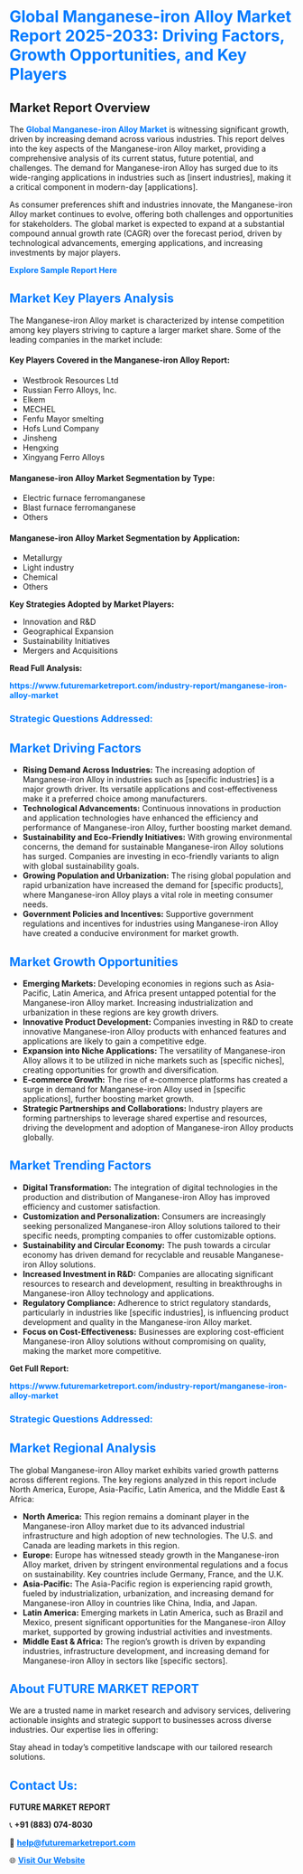 <h1 style="color: #007BFF;">Global Manganese-iron Alloy Market Report 2025-2033: Driving Factors, Growth Opportunities, and Key Players</h1>

<section id="overview">
<h2>Market Report Overview</h2>
<p>The <a href="https://www.futuremarketreport.com/industry-report/manganese-iron-alloy-market" style="color: #007BFF; text-decoration: none;"><strong>Global Manganese-iron Alloy Market</strong></a> is witnessing significant growth, driven by increasing demand across various industries. This report delves into the key aspects of the Manganese-iron Alloy market, providing a comprehensive analysis of its current status, future potential, and challenges. The demand for Manganese-iron Alloy has surged due to its wide-ranging applications in industries such as [insert industries], making it a critical component in modern-day [applications].</p>
<p>As consumer preferences shift and industries innovate, the Manganese-iron Alloy market continues to evolve, offering both challenges and opportunities for stakeholders. The global market is expected to expand at a substantial compound annual growth rate (CAGR) over the forecast period, driven by technological advancements, emerging applications, and increasing investments by major players.</p>
</section>

<section id="overview">
<p><a href="https://www.futuremarketreport.com/request-sample/reportId=106081" style="color: #007BFF; text-decoration: none;"><strong>Explore Sample Report Here</strong></a></p>
</section>

<section id="key-players">
<h2 style="color: #007BFF;">Market Key Players Analysis</h2>
<p>The Manganese-iron Alloy market is characterized by intense competition among key players striving to capture a larger market share. Some of the leading companies in the market include:</p>
<h4>Key Players Covered in the Manganese-iron Alloy Report:</h4>
<ul><li>Westbrook Resources Ltd</li><li>Russian Ferro Alloys, Inc.</li><li>Elkem</li><li>MECHEL</li><li>Fenfu Mayor smelting</li><li>Hofs Lund Company</li><li>Jinsheng</li><li>Hengxing</li><li>Xingyang Ferro Alloys</li></ul>
<h4>Manganese-iron Alloy Market Segmentation by Type:</h4>
<ul><li>Electric furnace ferromanganese</li><li>Blast furnace ferromanganese</li><li>Others</li></ul>

<h4>Manganese-iron Alloy Market Segmentation by Application:</h4>
<ul><li>Metallurgy</li><li>Light industry</li><li>Chemical</li><li>Others</li></ul>
<p><strong>Key Strategies Adopted by Market Players:</strong></p>
<ul>
<li>Innovation and R&D</li>
<li>Geographical Expansion</li>
<li>Sustainability Initiatives</li>
<li>Mergers and Acquisitions</li>
</ul>
</section>

<section>
<p><strong>Read Full Analysis: </strong></p><a href="https://www.futuremarketreport.com/industry-report/manganese-iron-alloy-market" style="color: #007BFF; text-decoration: none;"><strong>https://www.futuremarketreport.com/industry-report/manganese-iron-alloy-market</strong></a>
<h3 style="color: #007BFF;">Strategic Questions Addressed:</h3>
</section>

<section id="driving-factors">
<h2 style="color: #007BFF;">Market Driving Factors</h2>
<ul>
<li><strong>Rising Demand Across Industries:</strong> The increasing adoption of Manganese-iron Alloy in industries such as [specific industries] is a major growth driver. Its versatile applications and cost-effectiveness make it a preferred choice among manufacturers.</li>
<li><strong>Technological Advancements:</strong> Continuous innovations in production and application technologies have enhanced the efficiency and performance of Manganese-iron Alloy, further boosting market demand.</li>
<li><strong>Sustainability and Eco-Friendly Initiatives:</strong> With growing environmental concerns, the demand for sustainable Manganese-iron Alloy solutions has surged. Companies are investing in eco-friendly variants to align with global sustainability goals.</li>
<li><strong>Growing Population and Urbanization:</strong> The rising global population and rapid urbanization have increased the demand for [specific products], where Manganese-iron Alloy plays a vital role in meeting consumer needs.</li>
<li><strong>Government Policies and Incentives:</strong> Supportive government regulations and incentives for industries using Manganese-iron Alloy have created a conducive environment for market growth.</li>
</ul>
</section>

<section id="growth-opportunities">
<h2 style="color: #007BFF;">Market Growth Opportunities</h2>
<ul>
<li><strong>Emerging Markets:</strong> Developing economies in regions such as Asia-Pacific, Latin America, and Africa present untapped potential for the Manganese-iron Alloy market. Increasing industrialization and urbanization in these regions are key growth drivers.</li>
<li><strong>Innovative Product Development:</strong> Companies investing in R&D to create innovative Manganese-iron Alloy products with enhanced features and applications are likely to gain a competitive edge.</li>
<li><strong>Expansion into Niche Applications:</strong> The versatility of Manganese-iron Alloy allows it to be utilized in niche markets such as [specific niches], creating opportunities for growth and diversification.</li>
<li><strong>E-commerce Growth:</strong> The rise of e-commerce platforms has created a surge in demand for Manganese-iron Alloy used in [specific applications], further boosting market growth.</li>
<li><strong>Strategic Partnerships and Collaborations:</strong> Industry players are forming partnerships to leverage shared expertise and resources, driving the development and adoption of Manganese-iron Alloy products globally.</li>
</ul>
</section>

<section id="trending-factors">
<h2 style="color: #007BFF;">Market Trending Factors</h2>
<ul>
<li><strong>Digital Transformation:</strong> The integration of digital technologies in the production and distribution of Manganese-iron Alloy has improved efficiency and customer satisfaction.</li>
<li><strong>Customization and Personalization:</strong> Consumers are increasingly seeking personalized Manganese-iron Alloy solutions tailored to their specific needs, prompting companies to offer customizable options.</li>
<li><strong>Sustainability and Circular Economy:</strong> The push towards a circular economy has driven demand for recyclable and reusable Manganese-iron Alloy solutions.</li>
<li><strong>Increased Investment in R&D:</strong> Companies are allocating significant resources to research and development, resulting in breakthroughs in Manganese-iron Alloy technology and applications.</li>
<li><strong>Regulatory Compliance:</strong> Adherence to strict regulatory standards, particularly in industries like [specific industries], is influencing product development and quality in the Manganese-iron Alloy market.</li>
<li><strong>Focus on Cost-Effectiveness:</strong> Businesses are exploring cost-efficient Manganese-iron Alloy solutions without compromising on quality, making the market more competitive.</li>
</ul>
</section>

<section>
<p><strong>Get Full Report: </strong></p><a href="https://www.futuremarketreport.com/industry-report/manganese-iron-alloy-market" style="color: #007BFF; text-decoration: none;"><strong>https://www.futuremarketreport.com/industry-report/manganese-iron-alloy-market</strong></a>
<h3 style="color: #007BFF;">Strategic Questions Addressed:</h3>
</section>


<section id="regional-analysis">
<h2 style="color: #007BFF;">Market Regional Analysis</h2>
<p>The global Manganese-iron Alloy market exhibits varied growth patterns across different regions. The key regions analyzed in this report include North America, Europe, Asia-Pacific, Latin America, and the Middle East & Africa:</p>
<ul>
<li><strong>North America:</strong> This region remains a dominant player in the Manganese-iron Alloy market due to its advanced industrial infrastructure and high adoption of new technologies. The U.S. and Canada are leading markets in this region.</li>
<li><strong>Europe:</strong> Europe has witnessed steady growth in the Manganese-iron Alloy market, driven by stringent environmental regulations and a focus on sustainability. Key countries include Germany, France, and the U.K.</li>
<li><strong>Asia-Pacific:</strong> The Asia-Pacific region is experiencing rapid growth, fueled by industrialization, urbanization, and increasing demand for Manganese-iron Alloy in countries like China, India, and Japan.</li>
<li><strong>Latin America:</strong> Emerging markets in Latin America, such as Brazil and Mexico, present significant opportunities for the Manganese-iron Alloy market, supported by growing industrial activities and investments.</li>
<li><strong>Middle East & Africa:</strong> The region’s growth is driven by expanding industries, infrastructure development, and increasing demand for Manganese-iron Alloy in sectors like [specific sectors].</li>
</ul>
</section>

<footer>
<h2 style="color: #007BFF;">About FUTURE MARKET REPORT</h2>
<p>We are a trusted name in market research and advisory services, delivering actionable insights and strategic support to businesses across diverse industries. Our expertise lies in offering:</p>

<p>Stay ahead in today’s competitive landscape with our tailored research solutions.</p>

<h2 style="color: #007BFF;">Contact Us:</h2>
<p><strong>FUTURE MARKET REPORT</strong></p>
<p>📞 <strong>+91 (883) 074-8030</strong></p>
<p>📧 <strong><a href="mailto:help@futuremarketreport.com" style="color: #007BFF;">help@futuremarketreport.com</a></strong></p>
<p>🌐 <strong><a href="https://www.futuremarketreport.com/" style="color: #007BFF;">Visit Our Website</a></strong></p>
</footer>